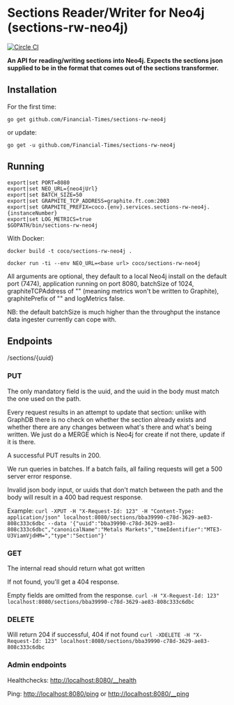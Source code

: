 # Sections Reader/Writer for Neo4j (sections-rw-neo4j)
[![Circle CI](https://circleci.com/gh/Financial-Times/sections-rw-neo4j/tree/master.png?style=shield)](https://circleci.com/gh/Financial-Times/sections-rw-neo4j/tree/master)

__An API for reading/writing sections into Neo4j. Expects the sections json supplied to be in the format that comes out of the sections transformer.__

## Installation

For the first time:

`go get github.com/Financial-Times/sections-rw-neo4j`

or update:

`go get -u github.com/Financial-Times/sections-rw-neo4j`

## Running

```
export|set PORT=8080
export|set NEO_URL={neo4jUrl}
export|set BATCH_SIZE=50
export|set GRAPHITE_TCP_ADDRESS=graphite.ft.com:2003
export|set GRAPHITE_PREFIX=coco.{env}.services.sections-rw-neo4j.{instanceNumber}
export|set LOG_METRICS=true
$GOPATH/bin/sections-rw-neo4j
```

With Docker:

`docker build -t coco/sections-rw-neo4j .`

`docker run -ti --env NEO_URL=<base url> coco/sections-rw-neo4j`


All arguments are optional, they default to a local Neo4j install on the default port (7474), application running on port 8080, batchSize of 1024, graphiteTCPAddress of "" (meaning metrics won't be written to Graphite), graphitePrefix of "" and logMetrics false.

NB: the default batchSize is much higher than the throughput the instance data ingester currently can cope with.

## Endpoints
/sections/{uuid}
### PUT
The only mandatory field is the uuid, and the uuid in the body must match the one used on the path.

Every request results in an attempt to update that section: unlike with GraphDB there is no check on whether the section already exists and whether there are any changes between what's there and what's being written. We just do a MERGE which is Neo4j for create if not there, update if it is there.

A successful PUT results in 200.

We run queries in batches. If a batch fails, all failing requests will get a 500 server error response.

Invalid json body input, or uuids that don't match between the path and the body will result in a 400 bad request response.

Example:
`curl -XPUT -H "X-Request-Id: 123" -H "Content-Type: application/json" localhost:8080/sections/bba39990-c78d-3629-ae83-808c333c6dbc --data '{"uuid":"bba39990-c78d-3629-ae83-808c333c6dbc","canonicalName":"Metals Markets","tmeIdentifier":"MTE3-U3ViamVjdHM=","type":"Section"}'`

### GET
The internal read should return what got written

If not found, you'll get a 404 response.

Empty fields are omitted from the response.
`curl -H "X-Request-Id: 123" localhost:8080/sections/bba39990-c78d-3629-ae83-808c333c6dbc`

### DELETE
Will return 204 if successful, 404 if not found
`curl -XDELETE -H "X-Request-Id: 123" localhost:8080/sections/bba39990-c78d-3629-ae83-808c333c6dbc`

### Admin endpoints
Healthchecks: [http://localhost:8080/__health](http://localhost:8080/__health)

Ping: [http://localhost:8080/ping](http://localhost:8080/ping) or [http://localhost:8080/__ping](http://localhost:8080/__ping)
